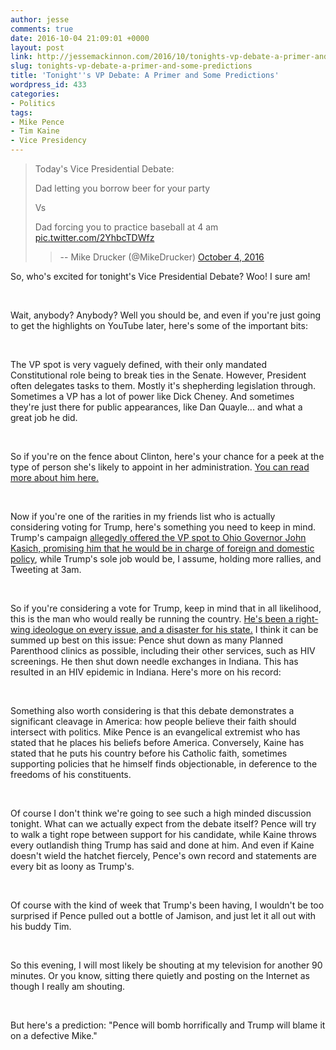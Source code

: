 ```yaml
---
author: jesse
comments: true
date: 2016-10-04 21:09:01 +0000
layout: post
link: http://jessemackinnon.com/2016/10/tonights-vp-debate-a-primer-and-some-predictions/
slug: tonights-vp-debate-a-primer-and-some-predictions
title: 'Tonight''s VP Debate: A Primer and Some Predictions'
wordpress_id: 433
categories:
- Politics
tags:
- Mike Pence
- Tim Kaine
- Vice Presidency
---
```


<blockquote>Today's Vice Presidential Debate:  
  
Dad letting you borrow beer for your party  
  
Vs  
  
Dad forcing you to practice baseball at 4 am [pic.twitter.com/2YhbcTDWfz](https://t.co/2YhbcTDWfz)
> 
> -- Mike Drucker (@MikeDrucker) [October 4, 2016](https://twitter.com/MikeDrucker/status/783295117536866304)</blockquote>





So, who's excited for tonight's Vice Presidential Debate? Woo! I sure am!







 










Wait, anybody? Anybody? Well you should be, and even if you're just going to get the highlights on YouTube later, here's some of the important bits:










 










The VP spot is very vaguely defined, with their only mandated Constitutional role being to break ties in the Senate. However, President often delegates tasks to them. Mostly it's shepherding legislation through. Sometimes a VP has a lot of power like Dick Cheney. And sometimes they're just there for public appearances, like Dan Quayle... and what a great job he did.










 










So if you're on the fence about Clinton, here's your chance for a peek at the type of person she's likely to appoint in her administration. [You can read more about him here.](https://thinkprogress.org/what-you-need-to-know-about-tim-kaine-hillary-clintons-vice-president-pick-832de5b910a0#.lx43fk9bi)










 










Now if you're one of the rarities in my friends list who is actually considering voting for Trump, here's something you need to keep in mind. Trump's campaign [allegedly offered the VP spot to Ohio Governor John Kasich, promising him that he would be in charge of foreign and domestic policy](http://www.nytimes.com/2016/07/20/magazine/how-donald-trump-picked-his-running-mate.html), while Trump's sole job would be, I assume, holding more rallies, and Tweeting at 3am.










 










So if you're considering a vote for Trump, keep in mind that in all likelihood, this is the man who would really be running the country. [He's been a right-wing ideologue on every issue, and a disaster for his state.](https://www.reddit.com/r/Indiana/comments/4u6qfr/why_is_mike_pence_disliked_in_indiana/d5ng4e0) I think it can be summed up best on this issue: Pence shut down as many Planned Parenthood clinics as possible, including their other services, such as HIV screenings. He then shut down needle exchanges in Indiana. This has resulted in an HIV epidemic in Indiana. Here's more on his record: 










 










Something also worth considering is that this debate demonstrates a significant cleavage in America: how people believe their faith should intersect with politics. Mike Pence is an evangelical extremist who has stated that he places his beliefs before America. Conversely, Kaine has stated that he puts his country before his Catholic faith, sometimes supporting policies that he himself finds objectionable, in deference to the freedoms of his constituents.










 










Of course I don't think we're going to see such a high minded discussion tonight. What can we actually expect from the debate itself? Pence will try to walk a tight rope between support for his candidate, while Kaine throws every outlandish thing Trump has said and done at him. And even if Kaine doesn't wield the hatchet fiercely, Pence's own record and statements are every bit as loony as Trump's.










 










Of course with the kind of week that Trump's been having, I wouldn't be too surprised if Pence pulled out a bottle of Jamison, and just let it all out with his buddy Tim.










 










So this evening, I will most likely be shouting at my television for another 90 minutes. Or you know, sitting there quietly and posting on the Internet as though I really am shouting.










 










But here's a prediction: "Pence will bomb horrifically and Trump will blame it on a defective Mike."



